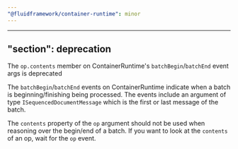 ```yaml
---
"@fluidframework/container-runtime": minor
---
```

---
"section": deprecation
---

The `op.contents` member on ContainerRuntime's `batchBegin`/`batchEnd` event args is deprecated

The `batchBegin`/`batchEnd` events on ContainerRuntime indicate when a batch is beginning/finishing being processed.
The events include an argument of type `ISequencedDocumentMessage` which is the first or last message of the batch.

The `contents` property of the `op` argument should not be used when reasoning over the begin/end of a batch.
If you want to look at the `contents` of an op, wait for the `op` event.
